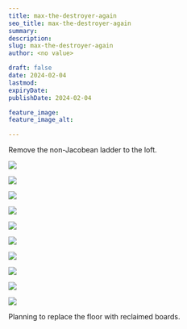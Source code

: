 ```yaml
---
title: max-the-destroyer-again
seo_title: max-the-destroyer-again
summary: 
description: 
slug: max-the-destroyer-again
author: <no value>

draft: false
date: 2024-02-04
lastmod: 
expiryDate: 
publishDate: 2024-02-04

feature_image: 
feature_image_alt: 

---
```


Remove the non-Jacobean ladder to the loft.

![](/images/0434.jpeg)

![](/images/0435.jpeg)

![](/images/0436.jpeg)

![](/images/0437.jpeg)

![](/images/0438.jpeg)

![](/images/0439.jpeg)

![](/images/0443.jpeg)

![](/images/0444.jpeg)

![](/images/0445.jpeg)

![](/images/0446.jpeg)

Planning to replace the floor with reclaimed boards.






